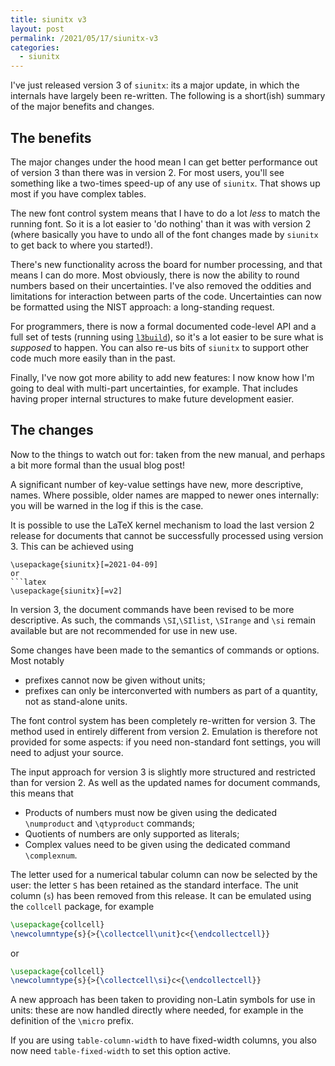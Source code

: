 ```yaml
---
title: siunitx v3
layout: post
permalink: /2021/05/17/siunitx-v3
categories:
  - siunitx
---
```


I've just released version 3 of `siunitx`: its a major update, in which the
internals have largely been re-written. The following is a short(ish) summary
of the major benefits and changes.

## The benefits

The major changes under the hood mean I can get better performance out of
version 3 than there was in version 2. For most users, you'll see something
like a two-times speed-up of any use of `siunitx`. That shows up most if you
have complex tables.

The new font control system means that I have to do a lot _less_ to match
the running font. So it is a lot easier to 'do nothing' than it was with
version 2 (where basically you have to undo all of the font changes made by
`siunitx` to get back to where you started!).

There's new functionality across the board for number processing, and that
means I can do more. Most obviously, there is now the ability to round numbers
based on their uncertainties. I've also removed the oddities and limitations
for interaction between parts of the code. Uncertainties can now be formatted
using the NIST approach: a long-standing request.

For programmers, there is now a formal documented code-level API and a full
set of tests (running using [`l3build`](https://ctan.org/pkg/l3build)),
so it's a lot easier to be sure what is _supposed_ to happen. You can also
re-us bits of `siunitx` to support other code much more easily than in the
past.

Finally, I've now got more ability to add new features: I now know how I'm
going to deal with multi-part uncertainties, for example. That includes having
proper internal structures to make future development easier.

## The changes

Now to the things to watch out for: taken from the new manual, and perhaps
a bit more formal than the usual blog post!

A significant number of key-value settings have new, more descriptive, names.
Where possible, older names are mapped to newer ones internally: you will be
warned in the log if this is the case.

It is possible to use the LaTeX kernel mechanism to load the last version 2
release for documents that cannot be successfully processed using version 3.
This can be achieved using
```
\usepackage{siunitx}[=2021-04-09]
or
```latex
\usepackage{siunitx}[=v2]
```

In version 3, the document commands have been revised to be more descriptive. As
such, the commands `\SI`,`\SIlist`, `\SIrange` and `\si` remain available but
are not recommended for use in new use.

Some changes have been made to the semantics of commands or options. Most
notably
- prefixes cannot now be given without units;
- prefixes can only be interconverted with numbers as part of a  quantity, not
  as stand-alone units.

The font control system has been completely re-written for version 3. The method
used in entirely different from version 2. Emulation is therefore not provided
for some aspects: if you need non-standard font settings, you will need to
adjust your source.

The input approach for version 3 is slightly more structured and restricted than
for version 2. As well as the updated names for document commands, this means
that
- Products of numbers must now be given using the dedicated `\numproduct` and
  `\qtyproduct` commands;
- Quotients of numbers are only supported as literals;
- Complex values need to be given using the dedicated command `\complexnum`.

The letter used for a numerical tabular column can now be selected by the user:
the letter `S` has been retained as the standard interface. The unit column
(`s`) has been removed from this release. It can be emulated using the
`collcell` package, for example
```latex
\usepackage{collcell}
\newcolumntype{s}{>{\collectcell\unit}c<{\endcollectcell}}
```
or
```latex
\usepackage{collcell}
\newcolumntype{s}{>{\collectcell\si}c<{\endcollectcell}}
```

A new approach has been taken to providing non-Latin symbols for use in units:
these are now handled directly where needed, for example in the definition of
the `\micro` prefix.

If you are using `table-column-width` to have fixed-width columns, you also now
need `table-fixed-width` to set this option active.
